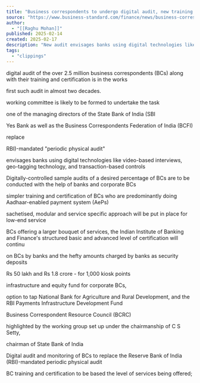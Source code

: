 ```yaml
---
title: "Business correspondents to undergo digital audit, new training models"
source: "https://www.business-standard.com/finance/news/business-correspondents-to-undergo-digital-audit-new-training-models-125021400832_1.html"
author:
  - "[[Raghu Mohan]]"
published: 2025-02-14
created: 2025-02-17
description: "New audit envisages banks using digital technologies like video-based interviews, geo-tagging technology, and transaction-based controls, committee to be headed by top SBI official"
tags:
  - "clippings"
---
```

digital audit of the over 2.5 million business correspondents (BCs) along with their training and certification is in the works

first such audit in almost two decades.

working committee is likely to be formed to undertake the task

one of the managing directors of the State Bank of India (SBI

Yes Bank as well as the Business Correspondents Federation of India (BCFI)

replace

RBI)-mandated "periodic physical audit"

envisages banks using digital technologies like video-based interviews, geo-tagging technology, and transaction-based controls

Digitally-controlled sample audits of a desired percentage of BCs are to be conducted with the help of banks and corporate BCs

simpler training and certification of BCs who are predominantly doing Aadhaar-enabled payment system (AePs)

sachetised, modular and service specific approach will be put in place for low-end service

BCs offering a larger bouquet of services, the Indian Institute of Banking and Finance's structured basic and advanced level of certification will continu

on BCs by banks and the hefty amounts charged by banks as security deposits

Rs 50 lakh and Rs 1.8 crore - for 1,000 kiosk points

infrastructure and equity fund for corporate BCs,

option to tap National Bank for Agriculture and Rural Development, and the RBI Payments Infrastructure Development Fund

Business Correspondent Resource Council (BCRC)

highlighted by the working group set up under the chairmanship of C S Setty,

chairman of State Bank of India

Digital audit and monitoring of BCs to replace the Reserve Bank of India (RBI)-mandated periodic physical audit

BC training and certification to be based the level of services being offered;